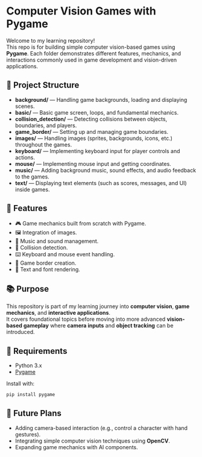# Computer Vision Games with Pygame

Welcome to my learning repository!  
This repo is for building simple computer vision-based games using **Pygame**. Each folder demonstrates different features, mechanics, and interactions commonly used in game development and vision-driven applications.

## 📂 Project Structure

- **background/** — Handling game backgrounds, loading and displaying scenes.
- **basic/** — Basic game screen, loops, and fundamental mechanics.
- **collision_detection/** — Detecting collisions between objects, boundaries, and players.
- **game_border/** — Setting up and managing game boundaries.
- **images/** — Handling images (sprites, backgrounds, icons, etc.) throughout the games.
- **keyboard/** — Implementing keyboard input for player controls and actions.
- **mouse/** — Implementing mouse input and getting coordinates.
- **music/** — Adding background music, sound effects, and audio feedback to the games.
- **text/** — Displaying text elements (such as scores, messages, and UI) inside games.

## 🚀 Features

- 🎮 Game mechanics built from scratch with Pygame.
- 🖼️ Integration of images.
- 🎵 Music and sound management.
- 🧠 Collision detection.
- ⌨️ Keyboard and mouse event handling.
- 🧱 Game border creation.
- 📝 Text and font rendering.

## 📚 Purpose

This repository is part of my learning journey into **computer vision**, **game mechanics**, and **interactive applications**.  
It covers foundational topics before moving into more advanced **vision-based gameplay** where **camera inputs** and **object tracking** can be introduced.

## 🔧 Requirements

- Python 3.x
- [Pygame](https://www.pygame.org/)
  
Install with:

```bash
pip install pygame
```

## 🌟 Future Plans

- Adding camera-based interaction (e.g., control a character with hand gestures).
- Integrating simple computer vision techniques using **OpenCV**.
- Expanding game mechanics with AI components.
